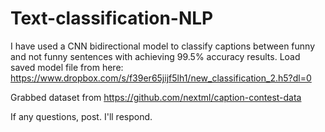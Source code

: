 # Text-classification-NLP
I have used a CNN bidirectional model to classify captions between funny and not funny sentences with achieving 99.5% accuracy results.
Load saved model file from here: https://www.dropbox.com/s/f39er65jijf5lh1/new_classification_2.h5?dl=0

Grabbed dataset from https://github.com/nextml/caption-contest-data

If any questions, post. I'll respond.
